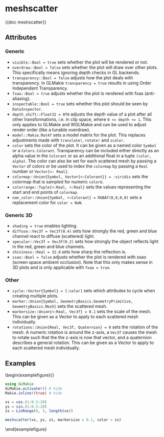 # meshscatter

{{doc meshscatter}}

## Attributes

### Generic

- `visible::Bool = true` sets whether the plot will be rendered or not.
- `overdraw::Bool = false` sets whether the plot will draw over other plots. This specifically means ignoring depth checks in GL backends.
- `transparency::Bool = false` adjusts how the plot deals with transparency. In GLMakie `transparency = true` results in using Order Independent Transparency.
- `fxaa::Bool = true` adjusts whether the plot is rendered with fxaa (anti-aliasing).
- `inspectable::Bool = true` sets whether this plot should be seen by `DataInspector`.
- `depth_shift::Float32 = 0f0` adjusts the depth value of a plot after all other transformations, i.e. in clip space, where `0 <= depth <= 1`. This only applies to GLMakie and WGLMakie and can be used to adjust render order (like a tunable overdraw). 
- `model::Makie.Mat4f` sets a model matrix for the plot. This replaces adjustments made with `translate!`, `rotate!` and `scale!`.
- `color` sets the color of the plot. It can be given as a named color `Symbol` or a `Colors.Colorant`. Transparency can be included either directly as an alpha value in the `Colorant` or as an additional float in a tuple `(color, alpha)`. The color can also be set for each scattered mesh by passing a `Vector` of colors or be used to index the `colormap` by passing a `Real` number or `Vector{<: Real}`. 
- `colormap::Union{Symbol, Vector{<:Colorant}} = :viridis` sets the colormap that is sampled for numeric `color`s.
- `colorrange::Tuple{<:Real, <:Real}` sets the values representing the start and end points of `colormap`.
- `nan_color::Union{Symbol, <:Colorant} = RGBAf(0,0,0,0)` sets a replacement color for `color = NaN`.

### Generic 3D

- `shading = true` enables lighting.
- `diffuse::Vec3f = Vec3f(0.4)` sets how strongly the red, green and blue channel react to diffuse (scattered) light. 
- `specular::Vec3f = Vec3f(0.2)` sets how strongly the object reflects light in the red, green and blue channels.
- `shininess::Real = 32.0` sets how sharp the reflection is.
- `ssao::Bool = false` adjusts whether the plot is rendered with ssao (screen space ambient occlusion). Note that this only makes sense in 3D plots and is only applicable with `fxaa = true`.

### Other

- `cycle::Vector{Symbol} = [:color]` sets which attributes to cycle when creating multiple plots.
- `marker::Union{Symbol, GeometryBasics.GeometryPrimitive, GeometryBasics.Mesh}` sets the scattered mesh.
- `markersize::Union{<:Real, Vec3f} = 0.1` sets the scale of the mesh. This can be given as a Vector to apply to each scattered mesh individually.
- `rotations::Union{Real, Vec3f, Quaternion} = 0` sets the rotation of the mesh. A numeric rotation is around the z-axis, a `Vec3f` causes the mesh to rotate such that the the z-axis is now that vector, and a quaternion describes a general rotation. This can be given as a Vector to apply to each scattered mesh individually.


## Examples

\begin{examplefigure}{}
```julia
using GLMakie
GLMakie.activate!() # hide
Makie.inline!(true) # hide

xs = cos.(1:0.5:20)
ys = sin.(1:0.5:20)
zs = LinRange(0, 3, length(xs))

meshscatter(xs, ys, zs, markersize = 0.1, color = zs)
```
\end{examplefigure}
